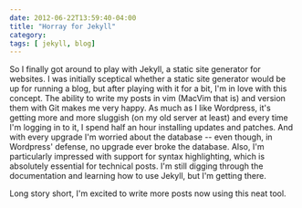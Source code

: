 ```yaml
---
date: 2012-06-22T13:59:40-04:00
title: "Horray for Jekyll"
category:
tags: [ jekyll, blog]
---
```


So I finally got around to play with Jekyll, a static site generator for websites. I was initially sceptical whether a static site generator would be up for running a blog, but after playing with it for a bit, I'm in love with this concept. The ability to write my posts in vim (MacVim that is) and version them with Git makes me very happy. As much as I like Wordpress, it's getting more and more sluggish (on my old server at least) and every time I'm logging in to it, I spend half an hour installing updates and patches. And with every upgrade I'm worried about the database -- even though, in Wordpress' defense, no upgrade ever broke the database. Also, I'm particularly impressed with support for syntax highlighting, which is absolutely essential for technical posts. I'm still digging through the documentation and learning how to use Jekyll, but I'm getting there.

Long story short, I'm excited to write more posts now using this neat tool.
